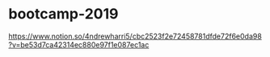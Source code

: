 # bootcamp-2019

https://www.notion.so/4ndrewharri5/cbc2523f2e72458781dfde72f6e0da98?v=be53d7ca42314ec880e97f1e087ec1ac 
